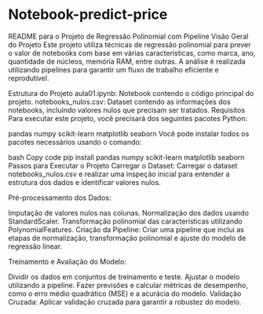 # Notebook-predict-price

README para o Projeto de Regressão Polinomial com Pipeline
Visão Geral do Projeto
Este projeto utiliza técnicas de regressão polinomial para prever o valor de notebooks com base em várias características, como marca, ano, quantidade de núcleos, memória RAM, entre outras. A análise é realizada utilizando pipelines para garantir um fluxo de trabalho eficiente e reprodutível.

Estrutura do Projeto
aula01.ipynb: Notebook contendo o código principal do projeto.
notebooks_nulos.csv: Dataset contendo as informações dos notebooks, incluindo valores nulos que precisam ser tratados.
Requisitos
Para executar este projeto, você precisará dos seguintes pacotes Python:

pandas
numpy
scikit-learn
matplotlib
seaborn
Você pode instalar todos os pacotes necessários usando o comando:

bash
Copy code
pip install pandas numpy scikit-learn matplotlib seaborn
Passos para Executar o Projeto
Carregar o Dataset:
Carregar o dataset notebooks_nulos.csv e realizar uma inspeção inicial para entender a estrutura dos dados e identificar valores nulos.

Pré-processamento dos Dados:

Imputação de valores nulos nas colunas.
Normalização dos dados usando StandardScaler.
Transformação polinomial das características utilizando PolynomialFeatures.
Criação da Pipeline:
Criar uma pipeline que inclui as etapas de normalização, transformação polinomial e ajuste do modelo de regressão linear.

Treinamento e Avaliação do Modelo:

Dividir os dados em conjuntos de treinamento e teste.
Ajustar o modelo utilizando a pipeline.
Fazer previsões e calcular métricas de desempenho, como o erro médio quadrático (MSE) e a acurácia do modelo.
Validação Cruzada:
Aplicar validação cruzada para garantir a robustez do modelo.
